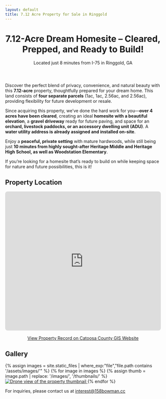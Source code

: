 ```yaml
---
layout: default
title: 7.12 Acre Property for Sale in Ringgold
---
```


<header class="hero">
  <h1>7.12-Acre Dream Homesite – Cleared, Prepped, and Ready to Build!</h1>
  <p>Located just 8 minutes from I-75 in Ringgold, GA</p>
</header>

<section class="description">
  <p>Discover the perfect blend of privacy, convenience, and natural beauty with this <strong>7.12-acre</strong> property, thoughtfully prepared for your dream home. This land consists of <strong>four separate parcels</strong> (1ac, 1ac, 2.56ac, and 2.56ac), providing flexibility for future development or resale.</p>

  <p>Since acquiring this property, we’ve done the hard work for you—<strong>over 4 acres have been cleared</strong>, creating an ideal <strong>homesite with a beautiful elevation</strong>, a <strong>gravel driveway</strong> ready for future paving, and space for an <strong>orchard, livestock paddocks, or an accessory dwelling unit (ADU)</strong>. A <strong>water utility address is already assigned and installed on-site</strong>.</p>

  <p>Enjoy a <strong>peaceful, private setting</strong> with mature hardwoods, while still being just <strong>10 minutes from highly sought-after Heritage Middle and Heritage High School, as well as Woodstation Elementary</strong>.</p>

  <p>If you’re looking for a homesite that’s ready to build on while keeping space for nature and future possibilities, this is it!</p>
</section>

<section class="map">
  <h2>Property Location</h2>
  <div class="map-embed">
    <iframe src="https://maps.google.com/maps?q=158%20Bowman%20Rd,%20Ringgold,%20GA%2030736&z=15&output=embed" width="100%" height="450" style="border:0; border-radius: 8px;" allowfullscreen loading="lazy" referrerpolicy="no-referrer-when-downgrade"></iframe>
  </div>
  <p style="margin-top: 1rem; text-align: center;">
    <a href="https://beacon.schneidercorp.com/Application.aspx?App=CatoosaCountyGA&Layer=Parcels&PageType=Search" target="_blank">
      View Property Record on Catoosa County GIS Website
    </a>
  </p>
</section>

<section class="gallery">
  <h2>Gallery</h2>
  <div class="photos" id="lightbox-gallery">
    {% assign images = site.static_files | where_exp:"file","file.path contains '/assets/images/'" %}
    {% for image in images %}
      {% assign thumb = image.path | replace: '/images/', '/thumbnails/' %}
      <a href="{{ image.path }}" data-lightbox="property-gallery">
        <img src="{{ thumb }}" alt="Drone view of the property thumbnail" loading="lazy" />
      </a>
    {% endfor %}
  </div>
</section>

<footer>
  <p>For inquiries, please contact us at <a href="mailto:interest@158bowman.cc">interest@158bowman.cc</a></p>
</footer>
